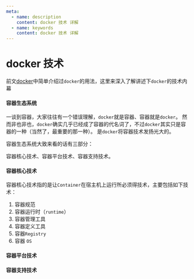 ```yaml
---
meta:
  - name: description
    content: docker 技术 详解
  - name: keywords
    content: docker 技术 详解
---
```


# docker 技术

前文[docker](https://z.wiki/tech/docker.html#docker)中简单介绍过`docker`的用法，这里来深入了解讲述下`docker`的技术内幕


<ImgView width="200px" title="docker" url="https://z.wiki/autoupload/20230501/VkEH.2160X3840-image.png" />

#### 容器生态系统

一谈到容器，大家往往有一个错误理解，`docker`就是容器、容器就是`docker`。
然而非也非也，`docker`确实几乎已经成了容器的代名词了，不过`docker`其实只是容器的一种（当然了，最重要的那一种）。
是`docker`将容器技术发扬光大的。

容器生态系统大致来看的话有三部分：


容器核心技术、容器平台技术、容器支持技术。

<ImgView title="docker" url="https://5.z.wiki/autoupload/20230803/8EJ6.664X1334-image.png" />


#### 容器核心技术

容器核心技术指的是让`Container`在宿主机上运行所必须得技术，主要包括如下技术：

1. 容器规范
2. 容器运行时（`runtime`）
3. 容器管理工具
4. 容器定义工具
5. 容器`Registry`
6. 容器 `OS`




#### 容器平台技术








#### 容器支持技术



